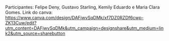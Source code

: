 Participantes: Felipe Deny, Gustavo Starling, Kemily Eduardo e Maria Clara Gomes. 
Link do canva: https://www.canva.com/design/DAFjwvSqDMk/xf7DZ0RZDf6cwp-ZK13Cuw/edit?utm_content=DAFjwvSqDMk&utm_campaign=designshare&utm_medium=link2&utm_source=sharebutton